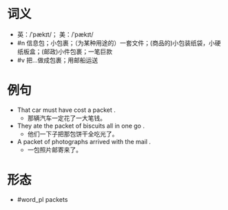 # 词义
- 英：/ˈpækɪt/； 美：/ˈpækɪt/
- #n 信息包；小包裹；（为某种用途的）一套文件；(商品的)小包装纸袋，小硬纸板盒；(邮政)小件包裹；一笔巨款
- #v 把…做成包裹；用邮船运送
# 例句
- That car must have cost a packet .
	- 那辆汽车一定花了一大笔钱。
- They ate the packet of biscuits all in one go .
	- 他们一下子把那包饼干全吃光了。
- A packet of photographs arrived with the mail .
	- 一包照片邮寄来了。
# 形态
- #word_pl packets

